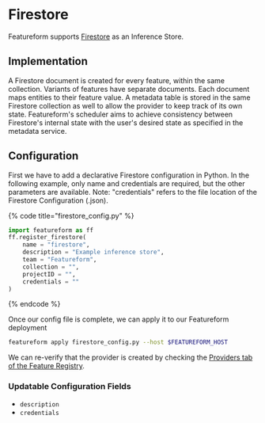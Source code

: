 # Firestore

Featureform supports [Firestore](https://firebase.google.com/docs/firestore) as an Inference Store.

## Implementation

A Firestore document is created for every feature,  within the same collection.  Variants of features have separate documents. Each document maps entities to their feature value. A metadata table is stored in the same Firestore collection as well to allow the provider to keep track of its own state. Featureform's scheduler aims to achieve consistency between Firestore's internal state with the user's desired state as specified in the metadata service.

## Configuration

First we have to add a declarative Firestore configuration in Python. In the following example, only name and credentials are required, but the other parameters are available. Note: "credentials" refers to the file location of the Firestore Configuration (.json).&#x20;

{% code title="firestore_config.py" %}

```python
import featureform as ff
ff.register_firestore(
    name = "firestore",
    description = "Example inference store",
    team = "Featureform",
    collection = "",
    projectID = "",
    credentials = ""
)
```

{% endcode %}

Once our config file is complete, we can apply it to our Featureform deployment

```bash
featureform apply firestore_config.py --host $FEATUREFORM_HOST
```

We can re-verify that the provider is created by checking the [Providers tab of the Feature Registry](../getting-started/exploring-the-feature-registry.md).

### Updatable Configuration Fields

* `description`
* `credentials`
